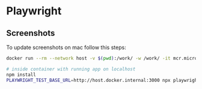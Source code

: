 # Playwright

## Screenshots

To update screenshots on mac follow this steps:

```bash
docker run --rm --network host -v $(pwd):/work/ -w /work/ -it mcr.microsoft.com/playwright:v1.41.2-jammy /bin/bash
```

```bash
# inside container with running app on localhost
npm install
PLAYWRIGHT_TEST_BASE_URL=http://host.docker.internal:3000 npx playwright test --update-snapshots
```
